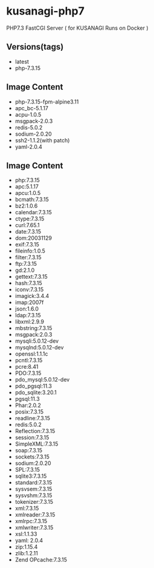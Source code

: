 # kusanagi-php7
PHP7.3 FastCGI Server ( for KUSANAGI Runs on Docker )

## Versions(tags)
- latest
- php-7.3.15

## Image Content
- php-7.3.15-fpm-alpine3.11
- apc_bc-5.1.17
- acpu-1.0.5
- msgpack-2.0.3
- redis-5.0.2
- sodium-2.0.20
- ssh2-1.1.2(with patch)
- yaml-2.0.4

## Image Content
- php:7.3.15
- apc:5.1.17
- apcu:1.0.5
- bcmath:7.3.15
- bz2:1.0.6
- calendar:7.3.15
- ctype:7.3.15
- curl:7.65.1
- date:7.3.15
- dom:20031129
- exif:7.3.15
- fileinfo:1.0.5
- filter:7.3.15
- ftp:7.3.15
- gd:2.1.0
- gettext:7.3.15
- hash:7.3.15
- iconv:7.3.15
- imagick:3.4.4
- imap:2007f
- json:1.6.0
- ldap:7.3.15
- libxml:2.9.9
- mbstring:7.3.15
- msgpack:2.0.3
- mysqli:5.0.12-dev
- mysqlnd:5.0.12-dev
- openssl:1.1.1c
- pcntl:7.3.15
- pcre:8.41
- PDO:7.3.15
- pdo_mysql:5.0.12-dev
- pdo_pgsql:11.3
- pdo_sqlite:3.20.1
- pgsql:11.3
- Phar:2.0.2
- posix:7.3.15
- readline:7.3.15
- redis:5.0.2
- Reflection:7.3.15
- session:7.3.15
- SimpleXML:7.3.15
- soap:7.3.15
- sockets:7.3.15
- sodium:2.0.20
- SPL:7.3.15
- sqlite3:7.3.15
- standard:7.3.15
- sysvsem:7.3.15
- sysvshm:7.3.15
- tokenizer:7.3.15
- xml:7.3.15
- xmlreader:7.3.15
- xmlrpc:7.3.15
- xmlwriter:7.3.15
- xsl:1.1.33
- yaml: 2.0.4
- zip:1.15.4
- zlib:1.2.11
- Zend OPcache:7.3.15

